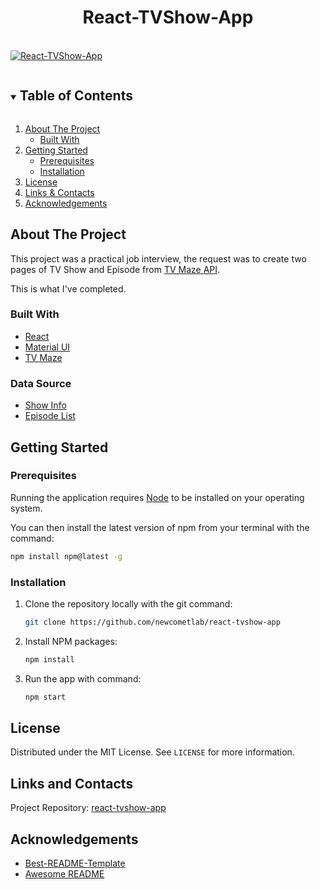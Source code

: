 <p align="center">
  
  <h1 align="center">React-TVShow-App</h1>

  <br>

  <a href="https://github.com/newcometlab/react-tvshow-app">
    <img src="https://user-images.githubusercontent.com/35681177/202607501-eb13d3f7-8013-469e-8ac5-64630a929286.png" alt="React-TVShow-App">
  </a>
</p>

<details open="open">
  <summary><h2 style="display: inline-block">Table of Contents</h2></summary>
  <ol>
    <li>
      <a href="#about-the-project">About The Project</a>
      <ul>
        <li><a href="#built-with">Built With</a></li>
      </ul>
    </li>
    <li>
      <a href="#getting-started">Getting Started</a>
      <ul>
        <li><a href="#prerequisites">Prerequisites</a></li>
        <li><a href="#installation">Installation</a></li>
      </ul>
    </li>
    <li><a href="#license">License</a></li>
    <li><a href="#links-and-contacts">Links & Contacts</a></li>
    <li><a href="#acknowledgements">Acknowledgements</a></li>
  </ol>
</details>

## About The Project

This project was a practical job interview, the request was to create two pages of TV Show and Episode from [TV Maze API](http://www.tvmaze.com/api).

This is what I've completed.

### Built With

- [React](https://reactjs.org/)
- [Material UI](https://mui.com/)
- [TV Maze](http://www.tvmaze.com/api)

### Data Source

- [Show Info](https://api.tvmaze.com/shows/1)
- [Episode List](https://api.tvmaze.com/shows/1/episodes)

## Getting Started

### Prerequisites

Running the application requires [Node](https://nodejs.org/en/) to be installed on your operating system.

You can then install the latest version of npm from your terminal with the command:

```sh
npm install npm@latest -g
```

### Installation

1. Clone the repository locally with the git command:

   ```sh
   git clone https://github.com/newcometlab/react-tvshow-app
   ```

2. Install NPM packages:

   ```sh
   npm install
   ```

3. Run the app with command:

   ```sh
   npm start
   ```

## License

Distributed under the MIT License. See `LICENSE` for more information.

## Links and Contacts

Project Repository: [react-tvshow-app](https://github.com/newcometlab/react-tvshow-app)

## Acknowledgements

- [Best-README-Template](https://github.com/othneildrew/Best-README-Template)
- [Awesome README](https://github.com/matiassingers/awesome-readme)

